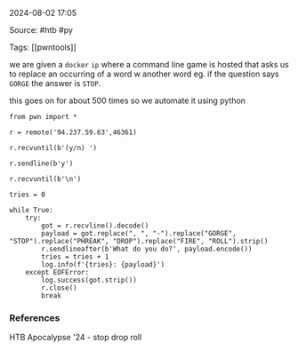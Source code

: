
2024-08-02 17:05

Source: #htb #py 

Tags: [[pwntools]]

we are given a `docker` `ip` where a command line game is hosted that asks us to replace an occurring of a word w another word eg. if the question says `GORGE` the answer is `STOP`.

this goes on for about 500 times so we automate it using python

```
from pwn import *

r = remote('94.237.59.63',46361)

r.recvuntil(b'(y/n) ')

r.sendline(b'y')

r.recvuntil(b'\n')

tries = 0

while True:
    try:
        got = r.recvline().decode()
        payload = got.replace(", ", "-").replace("GORGE", "STOP").replace("PHREAK", "DROP").replace("FIRE", "ROLL").strip()
        r.sendlineafter(b'What do you do?', payload.encode())
        tries = tries + 1
        log.info(f'{tries}: {payload}')
    except EOFError:
        log.success(got.strip())
        r.close()
        break
```

### References

HTB Apocalypse '24 -  stop drop roll